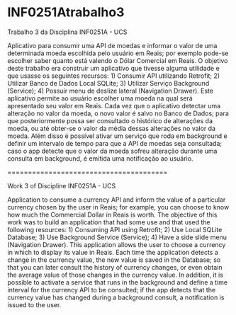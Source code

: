 # INF0251Atrabalho3
Trabalho 3 da Disciplina INF0251A - UCS

Aplicativo para consumir uma API de moedas e informar o valor de uma determinada moeda escolhida pelo usuário em Reais; por exemplo pode-se escolher saber quanto está valendo o Dólar Comercial em Reais.
O objetivo deste trabalho era construir um aplicativo que tivesse alguma utilidade e que usasse os seguintes recursos: 1) Consumir API utilizando Retrofit; 2) Utilizar Banco de Dados Local SQLite; 3) Utilizar Serviço Background (Service); 4) Possuir menu de deslize lateral (Navigation Drawer).
Este aplicativo permite ao usuário escolher uma moeda na qual será apresentado seu valor em Reais. Cada vez que o aplicativo detectar uma alteração no valor da moeda, o novo valor é salvo no Banco de Dados; para que posteriormente possa ser consultado o histórico de alterações da moeda, ou até obter-se o valor da média dessas alterações no valor da moeda. Além disso é possível ativar um serviço que roda em background e definir um intervalo de tempo para que a API de moedas seja consultada; caso o app detecte que o valor da moeda sofreu alteração durante uma consulta em background, é emitida uma notificação ao usuário.

=======================================

Work 3 of Discipline INF0251A - UCS

Application to consume a currency API and inform the value of a particular currency chosen by the user in Reais; for example, you can choose to know how much the Commercial Dollar in Reais is worth.
The objective of this work was to build an application that had some use and that used the following resources: 1) Consuming API using Retrofit; 2) Use Local SQLite Database; 3) Use Background Service (Service); 4) Have a side slide menu (Navigation Drawer).
This application allows the user to choose a currency in which to display its value in Reais. Each time the application detects a change in the currency value, the new value is saved in the Database; so that you can later consult the history of currency changes, or even obtain the average value of those changes in the currency value. In addition, it is possible to activate a service that runs in the background and define a time interval for the currency API to be consulted; if the app detects that the currency value has changed during a background consult, a notification is issued to the user.
